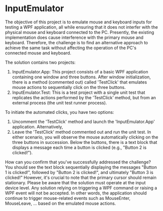# InputEmulator

The objective of this project is to emulate mouse and keyboard inputs for testing a WPF application, all while ensuring that it does not interfer with the physical mouse and keyboard connected to the PC. Presently, the existing implementation does cause interference with the primary mouse and keyboard. Therefore, the challenge is to find an alternative approach to achieve the same task without affecting the operation of the PC's connected mouse and keyboard.

The solution contains two projects:
1. InputEmulator.App: This project consists of a basic WPF application containing one window and three buttons. After window initialization, there is a method (commented out) called 'TestClick' that emulates mouse actions to sequentially click on the three buttons.
2. InputEmulator.Test: This is a test project with a single unit test that replicates the actions performed by the 'TestClick' method, but from an external process (the unit test runner process).

To initiate the automated clicks, you have two options:
1. Uncomment the 'TestClick' method and launch the 'InputEmulator.App' application. Alternatively,
2. Leave the 'TestClick' method commented out and run the unit test. In either scenario, you will observe the mouse automatically clicking on the three buttons in succession. Below the buttons, there is a text block that displays a message each time a button is clicked (e.g., "Button 2 is clicked!").

How can you confirm that you've successfully addressed the challenge?
You should see the text block sequentially displaying the messages "Button 1 is clicked!", followed by "Button 2 is clicked!", and ultimately "Button 3 is clicked!" However, it's crucial to note that the primary cursor should remain stationary. Please be aware that the solution must operate at the input device level. Any solution relying on triggering a WPF command or raising a WPF event will not be accepted. In other words, the application should continue to trigger mouse-related events such as MouseEnter, MouseLeave, ... based on the emulated mouse actions.
